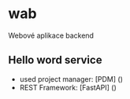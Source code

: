 # wab
Webové aplikace backend

## Hello word service
- used project manager: [PDM] ()
- REST Framework: [FastAPI] ()